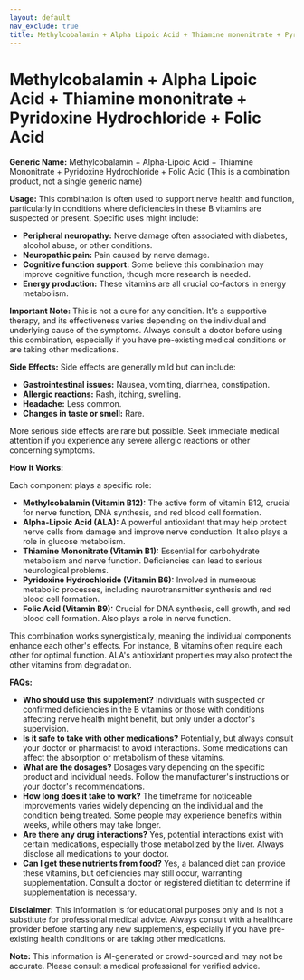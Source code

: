 ```yaml
---
layout: default
nav_exclude: true
title: Methylcobalamin + Alpha Lipoic Acid + Thiamine mononitrate + Pyridoxine Hydrochloride + Folic Acid
---
```


# Methylcobalamin + Alpha Lipoic Acid + Thiamine mononitrate + Pyridoxine Hydrochloride + Folic Acid

**Generic Name:** Methylcobalamin + Alpha-Lipoic Acid + Thiamine Mononitrate + Pyridoxine Hydrochloride + Folic Acid (This is a combination product, not a single generic name)

**Usage:**  This combination is often used to support nerve health and function, particularly in conditions where deficiencies in these B vitamins are suspected or present.  Specific uses might include:

* **Peripheral neuropathy:**  Nerve damage often associated with diabetes, alcohol abuse, or other conditions.
* **Neuropathic pain:** Pain caused by nerve damage.
* **Cognitive function support:** Some believe this combination may improve cognitive function, though more research is needed.
* **Energy production:**  These vitamins are all crucial co-factors in energy metabolism.

**Important Note:** This is not a cure for any condition. It's a supportive therapy, and its effectiveness varies depending on the individual and underlying cause of the symptoms.  Always consult a doctor before using this combination, especially if you have pre-existing medical conditions or are taking other medications.


**Side Effects:**  Side effects are generally mild but can include:

* **Gastrointestinal issues:** Nausea, vomiting, diarrhea, constipation.
* **Allergic reactions:** Rash, itching, swelling.
* **Headache:**  Less common.
* **Changes in taste or smell:** Rare.

More serious side effects are rare but possible.  Seek immediate medical attention if you experience any severe allergic reactions or other concerning symptoms.


**How it Works:**

Each component plays a specific role:

* **Methylcobalamin (Vitamin B12):**  The active form of vitamin B12, crucial for nerve function, DNA synthesis, and red blood cell formation.
* **Alpha-Lipoic Acid (ALA):** A powerful antioxidant that may help protect nerve cells from damage and improve nerve conduction.  It also plays a role in glucose metabolism.
* **Thiamine Mononitrate (Vitamin B1):** Essential for carbohydrate metabolism and nerve function. Deficiencies can lead to serious neurological problems.
* **Pyridoxine Hydrochloride (Vitamin B6):** Involved in numerous metabolic processes, including neurotransmitter synthesis and red blood cell formation.
* **Folic Acid (Vitamin B9):** Crucial for DNA synthesis, cell growth, and red blood cell formation.  Also plays a role in nerve function.

This combination works synergistically, meaning the individual components enhance each other's effects.  For instance, B vitamins often require each other for optimal function. ALA's antioxidant properties may also protect the other vitamins from degradation.


**FAQs:**

* **Who should use this supplement?**  Individuals with suspected or confirmed deficiencies in the B vitamins or those with conditions affecting nerve health might benefit, but only under a doctor's supervision.
* **Is it safe to take with other medications?**  Potentially, but always consult your doctor or pharmacist to avoid interactions.  Some medications can affect the absorption or metabolism of these vitamins.
* **What are the dosages?** Dosages vary depending on the specific product and individual needs.  Follow the manufacturer's instructions or your doctor's recommendations.
* **How long does it take to work?**  The timeframe for noticeable improvements varies widely depending on the individual and the condition being treated.  Some people may experience benefits within weeks, while others may take longer.
* **Are there any drug interactions?** Yes, potential interactions exist with certain medications, especially those metabolized by the liver.  Always disclose all medications to your doctor.
* **Can I get these nutrients from food?** Yes, a balanced diet can provide these vitamins, but deficiencies may still occur, warranting supplementation.  Consult a doctor or registered dietitian to determine if supplementation is necessary.


**Disclaimer:** This information is for educational purposes only and is not a substitute for professional medical advice. Always consult with a healthcare provider before starting any new supplements, especially if you have pre-existing health conditions or are taking other medications.


**Note:** This information is AI-generated or crowd-sourced and may not be accurate. Please consult a medical professional for verified advice.